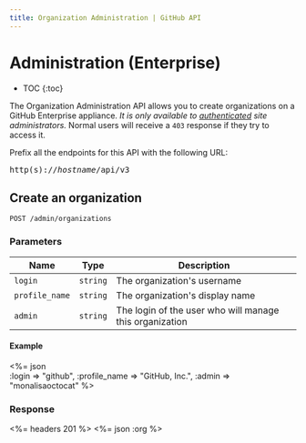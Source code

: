 ```yaml
---
title: Organization Administration | GitHub API
---
```


# Administration (Enterprise)

* TOC
{:toc}

The Organization Administration API allows you to create organizations on a GitHub Enterprise appliance. *It is only available to [authenticated](/v3/#authentication) site administrators.* Normal users will receive a `403` response if they try to access it.

Prefix all the endpoints for this API with the following URL:

<pre class="terminal">
http(s)://<em>hostname</em>/api/v3
</pre>

## Create an organization

    POST /admin/organizations

### Parameters

Name | Type | Description
-----|------|--------------
`login`|`string` | The organization's username
`profile_name`|`string` | The organization's display name
`admin`|`string`| The login of the user who will manage this organization

#### Example

<%= json \
    :login           => "github",
    :profile_name    => "GitHub, Inc.",
    :admin           => "monalisaoctocat"
%>

### Response

<%= headers 201 %>
<%= json :org %>
